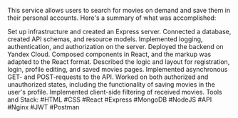 This service allows users to search for movies on demand and save them in their personal accounts. Here's a summary of what was accomplished:

Set up infrastructure and created an Express server.
Connected a database, created API schemas, and resource models.
Implemented logging, authentication, and authorization on the server.
Deployed the backend on Yandex Cloud.
Composed components in React, and the markup was adapted to the React format.
Described the logic and layout for registration, login, profile editing, and saved movies pages.
Implemented asynchronous GET- and POST-requests to the API.
Worked on both authorized and unauthorized states, including the functionality of saving movies in the user's profile.
Implemented client-side filtering of received movies.
Tools and Stack:
#HTML #CSS #React #Express #MongoDB #NodeJS #API #Nginx #JWT #Postman
